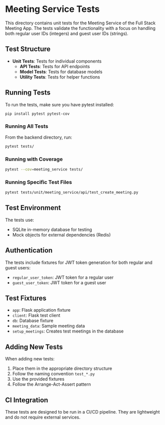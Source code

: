 # Meeting Service Tests

This directory contains unit tests for the Meeting Service of the Full Stack Meeting App. The tests validate the functionality with a focus on handling both regular user IDs (integers) and guest user IDs (strings).

## Test Structure

- **Unit Tests**: Tests for individual components
  - **API Tests**: Tests for API endpoints
  - **Model Tests**: Tests for database models
  - **Utility Tests**: Tests for helper functions

## Running Tests

To run the tests, make sure you have pytest installed:

```bash
pip install pytest pytest-cov
```

### Running All Tests

From the backend directory, run:

```bash
pytest tests/
```

### Running with Coverage

```bash
pytest --cov=meeting_service tests/
```

### Running Specific Test Files

```bash
pytest tests/unit/meeting_service/api/test_create_meeting.py
```

## Test Environment

The tests use:

- SQLite in-memory database for testing
- Mock objects for external dependencies (Redis)

## Authentication

The tests include fixtures for JWT token generation for both regular and guest users:

- `regular_user_token`: JWT token for a regular user
- `guest_user_token`: JWT token for a guest user

## Test Fixtures

- `app`: Flask application fixture
- `client`: Flask test client
- `db`: Database fixture
- `meeting_data`: Sample meeting data
- `setup_meetings`: Creates test meetings in the database

## Adding New Tests

When adding new tests:

1. Place them in the appropriate directory structure
2. Follow the naming convention `test_*.py`
3. Use the provided fixtures
4. Follow the Arrange-Act-Assert pattern

## CI Integration

These tests are designed to be run in a CI/CD pipeline. They are lightweight and do not require external services. 